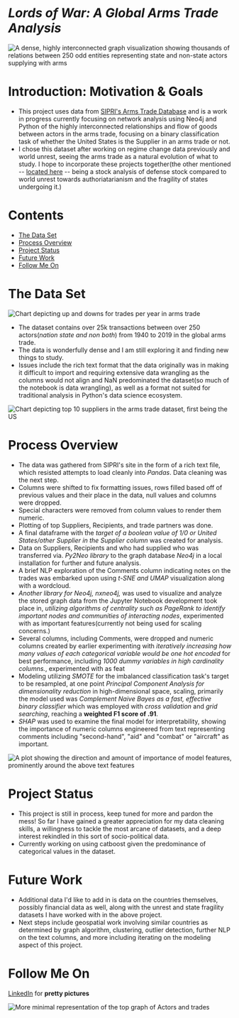 # _Lords of War: A Global Arms Trade Analysis_

![A dense, highly interconnected graph visualization showing thousands of relations between 250 odd entities representing state and non-state actors supplying with arms](./images/initialneo4jload.png)

# Introduction: Motivation & Goals

- This project uses data from [SIPRI's Arms Trade Database](https://www.sipri.org/databases/armstransfers) and is a work in progress currently focusing on network analysis using Neo4j and Python of the highly interconnected relationships and flow of goods between actors in the arms trade, focusing on a binary classification task of whether the United States is the Supplier in an arms trade or not.
- I chose this dataset after working on regime change data previously and world unrest, seeing the arms trade as a natural evolution of what to study. I hope to incorporate these projects together(the other mentioned -- [located here](https://github.com/MichaelBurak/regime_changes) -- being a stock analysis of defense stock compared to world unrest towards authoriatarianism and the fragility of states undergoing it.)

# Contents

- [The Data Set](#the-data-set)
- [Process Overview](#process-overview)
- [Project Status](#project-status)
- [Future Work](#future-work)
- [Follow Me On](#follow-me-on)

# The Data Set

![Chart depicting up and downs for trades per year in arms trade](./images/trades_per_yr.png)

- The dataset contains over 25k transactions between over 250 actors(_nation state and non both_) from 1940 to 2019 in the global arms trade.
- The data is wonderfully dense and I am still exploring it and finding new things to study.
- Issues include the rich text format that the data originally was in making it difficult to import and requiring extensive data wrangling as the columns would not align and NaN predominated the dataset(so much of the notebook is data wrangling), as well as a format not suited for traditional analysis in Python's data science ecosystem.

![Chart depicting top 10 suppliers in the arms trade dataset, first being the US](./images/top_10_suppliers.png)

# Process Overview

- The data was gathered from SIPRI's site in the form of a rich text file, which resisted attempts to load cleanly into _Pandas_. Data cleaning was the next step.
- Columns were shifted to fix formatting issues, rows filled based off of previous values and their place in the data, null values and columns were dropped.
- Special characters were removed from column values to render them numeric.
- Plotting of top Suppliers, Recipients, and trade partners was done.
- A final dataframe with the _target of a boolean value of 1/0 or United States/other Supplier in the Supplier column_ was created for analysis.
- Data on Suppliers, Recipients and who had supplied who was transferred via. _Py2Neo library_ to the graph database _Neo4j_ in a local installation for further and future analysis.
- A brief NLP exploration of the Comments column indicating notes on the trades was embarked upon using _t-SNE and UMAP_ visualization along with a wordcloud.
- _Another library for Neo4j, nxneo4j,_ was used to visualize and analyze the stored graph data from the Jupyter Notebook development took place in, _utilizing algorithms of centrality such as PageRank to identify important nodes and communities of interacting nodes_, experimented with as important features(currently not being used for scaling concerns.)
- Several columns, including Comments, were dropped and numeric columns created by earlier experimenting with _iteratively increasing how many values of each categorical variable would be one hot encoded_ for best performance, including _1000 dummy variables in high cardinality columns._, experimented with as feat
- Modeling utilizing _SMOTE_ for the imbalanced classification task's target to be resampled, at one point _Principal Component Analysis for dimensionality reduction_ in high-dimensional space, scaling, primarily the model used was _Complement Naive Bayes as a fast, effective binary classifier_ which was employed with _cross validation_ and _grid searching_, reaching a **weighted F1 score of .91**.
- _SHAP_ was used to examine the final model for interpretability, showing the importance of numeric columns engineered from text representing comments including "second-hand", "aid" and "combat" or "aircraft" as important.

![A plot showing the direction and amount of importance of model features, prominently around the above text features](./images/shap.png)

# Project Status

- This project is still in process, keep tuned for more and pardon the mess! So far I have gained a greater appreciation for my data cleaning skills, a willingness to tackle the most arcane of datasets, and a deep interest rekindled in this sort of socio-political data.
- Currently working on using catboost given the predominance of categorical values in the dataset.

# Future Work

- Additional data I'd like to add in is data on the countries themselves, possibly financial data as well, along with the unrest and state fragility datasets I have worked with in the above project.
- Next steps include geospatial work involving similar countries as determined by graph algorithm, clustering, outlier detection, further NLP on the text columns, and more including iterating on the modeling aspect of this project.

# Follow Me On

[LinkedIn](https://www.linkedin.com/in/michael-burak/) for **pretty pictures**

![More minimal representation of the top graph of Actors and trades](./images/nxdrawtrades.png)
